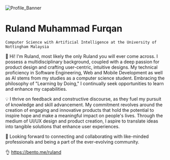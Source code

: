 ![Profile_Banner](https://user-images.githubusercontent.com/64399691/212365650-a581fae7-75dd-4731-9324-f1b4845c8df0.png)
# **Ruland Muhammad Furqan**  
`Computer Science with Artificial Intelligence at the University of Nottingham Malaysia` 
  
👋 Hi! I'm Ruland, most likely the only Ruland you will ever come across. I possess a multidisciplinary background, coupled with a deep passion for product design and crafting user-centric, intuitive designs. My technical proficiency in Software Engineering, Web and Mobile Development as well as AI stems from my studies as a computer science student. Embracing the philosophy of "Learning by Doing," I continually seek opportunities to learn and enhance my capabilities.

💡 I thrive on feedback and constructive discourse, as they fuel my pursuit of knowledge and skill advancement. My commitment revolves around the creation of engaging and innovative products that hold the potential to inspire hope and make a meaningful impact on people's lives. Through the medium of UI/UX design and product creation, I aspire to translate ideas into tangible solutions that enhance user experiences.

🤝 Looking forward to connecting and collaborating with like-minded professionals and being a part of the ever-evolving community.

👌 https://bento.me/ruland

<!---
- [LinkedIn](https://www.linkedin.com/in/ruland-muhammad-furqan/)
- [GitHub](https://github.com/ruland39)
- [Behance](https://www.behance.net/rulandfurqan1)
- [Dribbble](https://dribbble.com/ruland39)
- [Contra]()
- [Portfolio]()
- [Zaap](https://zaap.bio/ruland39)
- [wlo](https://wlo.link/@ruland39 ) 

--->

<!---
ruland39/ruland39 is a ✨ special ✨ repository because its `README.md` (this file) appears on your GitHub profile.
You can click the Preview link to take a look at your changes.
--->
